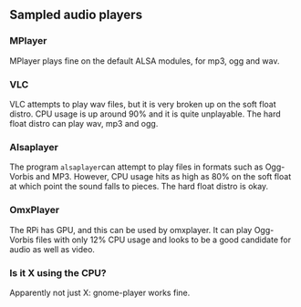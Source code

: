 
##  Sampled audio players 

###  MPlayer


MPlayer plays fine on the default ALSA modules, for mp3, ogg and wav.

###  VLC 


VLC attempts to play wav files, but it is very broken up on the soft float distro. 
      CPU usage is up around 90% and it is
      quite unplayable. The hard float distro can play wav, mp3 and ogg.

###  Alsaplayer 


The program `alsaplayer`can attempt to play files in formats such as Ogg-Vorbis
      and MP3.
      However, CPU usage hits as high as 80% on the soft float at which point the 
      sound falls to pieces. The hard float distro is okay.

###  OmxPlayer 


The RPi has GPU, and this can be used
      by omxplayer. It can play Ogg-Vorbis files with only 12% CPU usage and looks to be
      a good candidate for audio as well as video.

###  Is it X using the CPU? 


Apparently not just X: gnome-player works fine.
